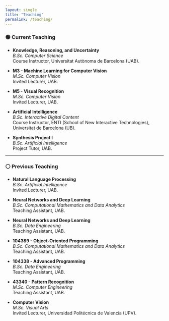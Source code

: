 ```yaml
---
layout: single
title: "Teaching"
permalink: /teaching/
---
```


### 🟢 Current Teaching

- **Knowledge, Reasoning, and Uncertainty**  
  _B.Sc. Computer Science_  
  Course Instructor, Universitat Autònoma de Barcelona (UAB).

- **M3 - Machine Learning for Computer Vision**  
  _M.Sc. Computer Vision_  
  Invited Lecturer, UAB.

- **M5 - Visual Recognition**  
  _M.Sc. Computer Vision_  
  Invited Lecturer, UAB.

- **Artificial Intelligence**  
  _B.Sc. Interactive Digital Content_  
  Course Instructor, ENTI (School of New Interactive Technologies), Universitat de Barcelona (UB).

- **Synthesis Project I**  
  _B.Sc. Artificial Intelligence_  
  Project Tutor, UAB.  

---

### ⚪️ Previous Teaching

- **Natural Language Processing**  
  _B.Sc. Artificial Intelligence_  
  Invited Lecturer, UAB.  

- **Neural Networks and Deep Learning**  
  _B.Sc. Computational Mathematics and Data Analytics_  
  Teaching Assistant, UAB.

- **Neural Networks and Deep Learning**  
  _B.Sc. Data Engineering_  
  Teaching Assistant, UAB.

- **104389 - Object-Oriented Programming**  
  _B.Sc. Computational Mathematics and Data Analytics_  
  Teaching Assistant, UAB.

- **104338 - Advanced Programming**  
  _B.Sc. Data Engineering_  
  Teaching Assistant, UAB.

- **43340 - Pattern Recognition**  
  _M.Sc. Computer Engineering_  
  Teaching Assistant, UAB.

- **Computer Vision**  
  _M.Sc. Visual Arts_  
  Invited Lecturer, Universidad Politécnica de Valencia (UPV).

